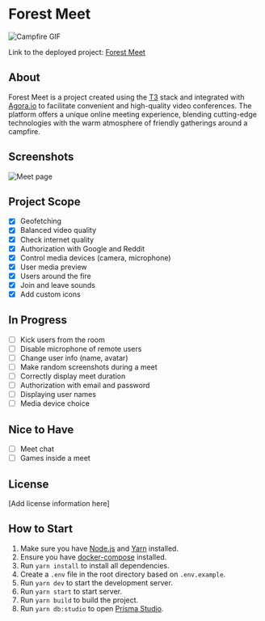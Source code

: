# Forest Meet

![Campfire GIF](./screenshots/camp.gif)

Link to the deployed project: [Forest Meet](https://forest-meet.com)

## About

Forest Meet is a project created using the [T3](https://create.t3.gg/) stack and integrated with [Agora.io](https://www.agora.io/) to facilitate convenient and high-quality video conferences. The platform offers a unique online meeting experience, blending cutting-edge technologies with the warm atmosphere of friendly gatherings around a campfire.

## Screenshots

![Meet page](./screenshots/screenshot.png)

## Project Scope

- [x] Geofetching
- [x] Balanced video quality
- [x] Check internet quality
- [x] Authorization with Google and Reddit
- [x] Control media devices (camera, microphone)
- [x] User media preview
- [x] Users around the fire
- [x] Join and leave sounds
- [x] Add custom icons

## In Progress

- [ ] Kick users from the room
- [ ] Disable microphone of remote users
- [ ] Change user info (name, avatar)
- [ ] Make random screenshots during a meet
- [ ] Correctly display meet duration
- [ ] Authorization with email and password
- [ ] Displaying user names
- [ ] Media device choice

## Nice to Have

- [ ] Meet chat
- [ ] Games inside a meet

## License

[Add license information here]

## How to Start

1. Make sure you have [Node.js](https://nodejs.org/) and [Yarn](https://yarnpkg.com/) installed.
2. Ensure you have [docker-compose](https://docs.docker.com/compose/) installed.
3. Run `yarn install` to install all dependencies.
4. Create a `.env` file in the root directory based on `.env.example`.
5. Run `yarn dev` to start the development server.
6. Run `yarn start` to start server.
7. Run `yarn build` to build the project.
8. Run `yarn db:studio` to open [Prisma Studio](https://www.prisma.io/studio).
